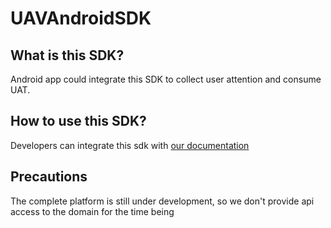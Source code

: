 # UAVAndroidSDK

## What is this SDK?

Android app could integrate this SDK to collect user attention and consume UAT.


## How to use this SDK?
Developers can integrate this sdk with [our documentation](https://github.com/Merculet/UAVAndroidSDK/blob/master/Merculet%E5%9F%8B%E7%82%B9%E6%96%87%E6%A1%A3.docx)

## Precautions

The complete platform is still under development, so we don't provide api access to the domain for the time being